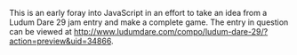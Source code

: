 This is an early foray into JavaScript in an effort to take an idea from a Ludum Dare 29 jam entry and make a complete game. The entry in question can be viewed at <http://www.ludumdare.com/compo/ludum-dare-29/?action=preview&uid=34866>.